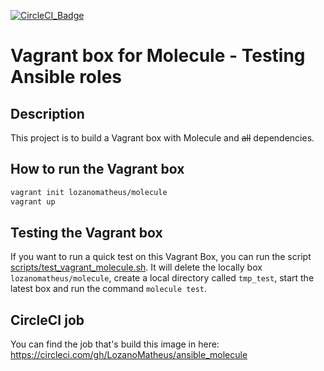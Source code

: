 [![CircleCI_Badge](https://img.shields.io/circleci/build/github/LozanoMatheus/ansible_molecule/master.svg?style=plastic)](https://circleci.com/gh/LozanoMatheus/ansible_molecule/tree/master)

# Vagrant box for Molecule - Testing Ansible roles

## Description

This project is to build a Vagrant box with Molecule and ~~all~~ dependencies.

## How to run the Vagrant box

```bash
vagrant init lozanomatheus/molecule
vagrant up
```

## Testing the Vagrant box

If you want to run a quick test on this Vagrant Box, you can run the script [scripts/test_vagrant_molecule.sh](scripts/test_vagrant_molecule.sh). It will delete the locally box `lozanomatheus/molecule`, create a local directory called `tmp_test`, start the latest box and run the command `molecule test`.

## CircleCI job

You can find the job that's build this image in here: https://circleci.com/gh/LozanoMatheus/ansible_molecule
